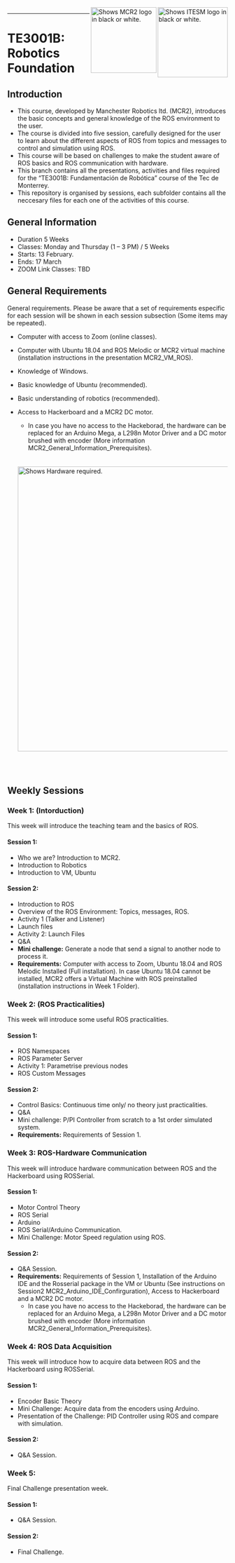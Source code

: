 <picture>
  <source media="(prefers-color-scheme: dark)" srcset="https://github.com/ManchesterRoboticsLtd/TE3001B_Fundamentals_of_Robotics/blob/main/Misc/Logos/Logotipo%20Vertical%20Bco_Transparente.png">
  <source media="(prefers-color-scheme: light)" srcset="https://github.com/ManchesterRoboticsLtd/TE3001B_Fundamentals_of_Robotics/blob/main/Misc/Logos/Logotipo%20Vertical%20Azul%20transparente.png">
  <img alt="Shows ITESM logo in black or white." width="160" align="right">
</picture>

<picture>
  <source media="(prefers-color-scheme: dark)" srcset="https://github.com/ManchesterRoboticsLtd/TE3001B_Fundamentals_of_Robotics/blob/main/Misc/Logos/MCR2_Logo_White.png">
  <source media="(prefers-color-scheme: light)" srcset="https://github.com/ManchesterRoboticsLtd/TE3001B_Fundamentals_of_Robotics/blob/main/Misc/Logos/MCR2_Logo_Black.png">
  <img alt="Shows MCR2 logo in black or white." width="150" align="right">
</picture>

---
# TE3001B: Robotics Foundation

  ## Introduction
   * This course, developed by Manchester Robotics ltd. (MCR2), introduces the basic concepts and general knowledge of the ROS environment to the user.
   * The course is divided into five session, carefully designed for the user to learn about the different aspects of ROS  from topics and messages to control and simulation using ROS.
   * This course will be based on challenges to make the student aware of ROS basics and ROS communication with hardware.
   * This branch contains all the presentations, activities and files required for the “TE3001B: Fundamentación de Robótica” course of the Tec de Monterrey.
   * This repository is organised by sessions, each subfolder contains all the neccesary files for each one of the activities of this course.
   
## General Information
* Duration 5 Weeks
* Classes: Monday and Thursday  (1 – 3 PM) / 5 Weeks
* Starts: 13 February.
* Ends: 17 March
* ZOOM Link Classes: TBD
 
## General Requirements
General requirements. Please be aware that a set of requirements especific for each session will be shown in each session subsection (Some items may be repeated).

* Computer with access to Zoom (online classes).
* Computer with Ubuntu 18.04 and ROS Melodic or MCR2 virtual machine (installation instructions in the presentation MCR2_VM_ROS).
* Knowledge of Windows. 
* Basic knowledge of Ubuntu (recommended).
* Basic understanding of robotics (recommended).
* Access to Hackerboard and a MCR2 DC motor. 
  * In case you have no access to the Hackeborad, the hardware can be replaced for an Arduino Mega, a L298n Motor Driver and a DC motor brushed with encoder (More information MCR2_General_Information_Prerequisites).
  <br/><br/><br/>
  
  <picture>
  <source media="(prefers-color-scheme: light)" srcset="https://github.com/ManchesterRoboticsLtd/TE3001B_Fundamentals_of_Robotics/blob/main/Misc/Logos/Hardware.png">
  <img alt="Shows Hardware required." width="650" align="center">
</picture>

<br/><br/>

## Weekly Sessions

  ### Week 1: (Intorduction)
  This week will introduce the teaching team and the basics of ROS.
  #### Session 1:
  * Who we are? Introduction to MCR2.
  * Introduction to Robotics
  * Introduction to VM, Ubuntu
  #### Session 2:
  * Introduction to ROS
  * Overview of the ROS Environment: Topics, messages, ROS.
  * Activity 1 (Talker and Listener)
  * Launch files
  *	Activity 2: Launch Files
  * Q&A
  * **Mini challenge:** Generate a node that send a signal to another node to process it.
  * **Requirements:** Computer with access to Zoom, Ubuntu 18.04 and ROS Melodic Installed (Full installation). In case Ubuntu 18.04 cannot be installed, MCR2 offers a Virtual Machine with ROS preinstalled (installation instructions in Week 1 Folder).
  
  ### Week 2: (ROS Practicalities)  
  This week will introduce some useful ROS practicalities.
  #### Session 1:
  * ROS Namespaces
  * ROS Parameter Server
  * Activity 1: Parametrise previous nodes
  * ROS Custom Messages
  #### Session 2:
  * Control Basics: Continuous time only/ no theory just practicalities.
  * Q&A
  * Mini challenge: P/PI Controller from scratch to a 1st order simulated system.
  * **Requirements:** Requirements of Session 1.

  ### Week 3: ROS-Hardware Communication
  This week will introduce hardware communication between ROS and the Hackerboard using ROSSerial.
  #### Session 1:
  * Motor Control Theory
  * ROS Serial
  * Arduino
  * ROS Serial/Arduino Communication.
  * Mini Challenge: Motor Speed regulation using ROS.
  #### Session 2:
  * Q&A Session.
  * **Requirements:** Requirements of Session 1, Installation of the Arduino IDE and the Rosserial package in the VM or Ubuntu (See instructions on Session2 MCR2_Arduino_IDE_Confirguration), Access to Hackerboard and a MCR2 DC motor.
    * In case you have no access to the Hackeborad, the hardware can be replaced for an Arduino Mega, a L298n Motor Driver and a DC motor brushed with encoder (More information MCR2_General_Information_Prerequisites).
  
  ### Week 4: ROS Data Acquisition
  This week will introduce how to acquire data between ROS and the Hackerboard using ROSSerial.
  #### Session 1:
  * Encoder Basic Theory
  * Mini Challenge: Acquire data from the encoders using Arduino.
  * Presentation of the Challenge: PID Controller using ROS and compare with simulation.
  #### Session 2:
  * Q&A Session.

  ### Week 5:
  Final Challenge presentation week.
  #### Session 1:
  * Q&A Session.
  #### Session 2:
  * Final Challenge.
